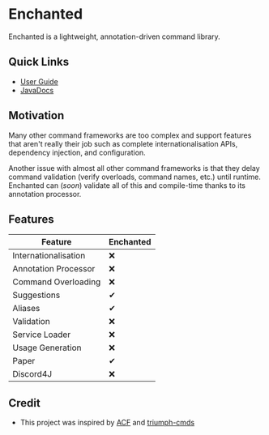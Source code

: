 # Enchanted

Enchanted is a lightweight, annotation-driven command library.

## Quick Links

- [User Guide](https://dev.jailgens.net/jailgens-open-source/enchanted/getting-started)
- [JavaDocs](https://repo.jailgens.net/javadoc/snapshots/net/jailgens/enchanted-api/0.1.0-SNAPSHOT)

## Motivation

Many other command frameworks are too complex and support features that aren't really their job such
as complete internationalisation APIs, dependency injection, and configuration.

Another issue with almost all other command frameworks is that they delay command validation (verify
overloads, command names, etc.) until runtime. Enchanted can (*soon*) validate all of this and compile-time
thanks to its annotation processor.

## Features

| Feature              | Enchanted |
|----------------------|-----------|
| Internationalisation | ❌         |
| Annotation Processor | ❌         |
| Command Overloading  | ❌         |
| Suggestions          | ✔         |
| Aliases              | ✔         |
| Validation           | ❌         |
| Service Loader       | ❌         |
| Usage Generation     | ❌         |
| Paper                | ✔         |
| Discord4J            | ❌         |

## Credit

- This project was inspired by [ACF](https://github.com/aikar/commands) and
  [triumph-cmds](https://triumphteam.dev/library/triumph-cmds/introduction)
